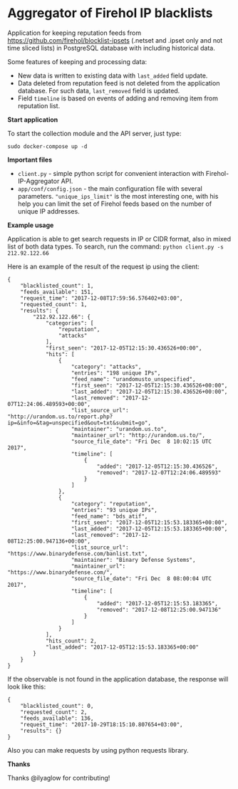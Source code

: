 # Aggregator of Firehol IP blacklists
Аpplication for keeping reputation feeds from https://github.com/firehol/blocklist-ipsets (.netset and .ipset only and not time sliced lists) in PostgreSQL database with including historical data. 

Some features of keeping and processing data:
* New data is written to existing data with `last_added` field update.
* Data deleted from reputation feed is not deleted from the application database. For such data, `last_removed` field is updated.
* Field `timeline` is based on events of adding and removing item from reputation list.

**Start application**

To start the collection module and the API server, just type:
```
sudo docker-compose up -d
```

**Important files**

* `client.py` - simple python script for convenient interaction with Firehol-IP-Aggregator API.
* `app/conf/config.json` - the main configuration file with several parameters. `"unique_ips_limit"` is the most interesting one, with his help you can limit the set of Firehol feeds based on the number of unique IP addresses.

**Example usage**

Application is able to get search requests in IP or CIDR format, also in mixed list of both data types. To search, run the command:
`python client.py -s 212.92.122.66` 

Here is an example of the result of the request ip using the client:
```
{
    "blacklisted_count": 1,
    "feeds_available": 151, 
    "request_time": "2017-12-08T17:59:56.576402+03:00", 
    "requested_count": 1, 
    "results": {
        "212.92.122.66": {
            "categories": [
                "reputation", 
                "attacks"
            ], 
            "first_seen": "2017-12-05T12:15:30.436526+00:00", 
            "hits": [
                {
                    "category": "attacks", 
                    "entries": "198 unique IPs", 
                    "feed_name": "urandomusto_unspecified", 
                    "first_seen": "2017-12-05T12:15:30.436526+00:00", 
                    "last_added": "2017-12-05T12:15:30.436526+00:00", 
                    "last_removed": "2017-12-07T12:24:06.489593+00:00", 
                    "list_source_url": "http://urandom.us.to/report.php?ip=&info=&tag=unspecified&out=txt&submit=go", 
                    "maintainer": "urandom.us.to", 
                    "maintainer_url": "http://urandom.us.to/", 
                    "source_file_date": "Fri Dec  8 10:02:15 UTC 2017", 
                    "timeline": [
                        {
                            "added": "2017-12-05T12:15:30.436526", 
                            "removed": "2017-12-07T12:24:06.489593"
                        }
                    ]
                }, 
                {
                    "category": "reputation", 
                    "entries": "93 unique IPs", 
                    "feed_name": "bds_atif", 
                    "first_seen": "2017-12-05T12:15:53.183365+00:00", 
                    "last_added": "2017-12-05T12:15:53.183365+00:00", 
                    "last_removed": "2017-12-08T12:25:00.947136+00:00", 
                    "list_source_url": "https://www.binarydefense.com/banlist.txt", 
                    "maintainer": "Binary Defense Systems", 
                    "maintainer_url": "https://www.binarydefense.com/", 
                    "source_file_date": "Fri Dec  8 08:00:04 UTC 2017", 
                    "timeline": [
                        {
                            "added": "2017-12-05T12:15:53.183365", 
                            "removed": "2017-12-08T12:25:00.947136"
                        }
                    ]
                }
            ], 
            "hits_count": 2, 
            "last_added": "2017-12-05T12:15:53.183365+00:00"
        }
    }
}
```
If the observable is not found in the application database, the response will look like this:
```
{
    "blacklisted_count": 0,
    "requested_count": 2,
    "feeds_available": 136,
    "request_time": "2017-10-29T18:15:10.807654+03:00",
    "results": {}
}
```
Also you can make requests by using python requests library.

**Thanks**

Thanks @ilyaglow for contributing!
